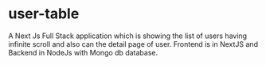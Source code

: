 # user-table
A Next Js Full Stack application which is showing the list of users having infinite scroll and also can the detail page of user. Frontend is in NextJS and Backend in NodeJs with Mongo db database. 
